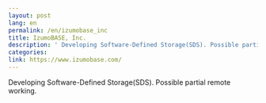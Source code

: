 ```yaml
---
layout: post
lang: en
permalink: /en/izumobase_inc
title: IzumoBASE, Inc.
description: ' Developing Software-Defined Storage(SDS). Possible partial remote working. '
categories: 
link: https://www.izumobase.com/
---
```


<p>Developing Software-Defined Storage(SDS). Possible partial remote working.</p>
